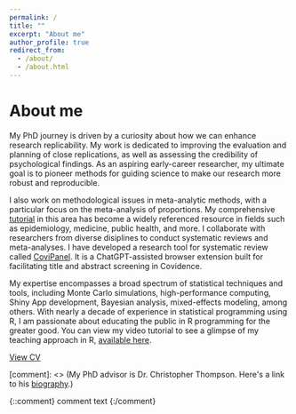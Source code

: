 ```yaml
---
permalink: /
title: ""
excerpt: "About me"
author_profile: true
redirect_from: 
  - /about/
  - /about.html
---
```

# About me

My PhD journey is driven by a curiosity about how we can enhance research replicability. My work is dedicated to improving the evaluation and planning of close replications, as well as assessing the credibility of psychological findings. As an aspiring early-career researcher, my ultimate goal is to pioneer methods for guiding science to make our research more robust and reproducible.

I also work on methodological issues in meta-analytic methods, with a particular focus on the meta-analysis of proportions. My comprehensive [tutorial](https://www.researchgate.net/publication/375451196_Conducting_Meta-analyses_of_Proportions_in_R) in this area has become a widely referenced resource in fields such as epidemiology, medicine, public health, and more. I collaborate with researchers from diverse disiplines to conduct systematic reviews and meta-analyses. I have developed a research tool for systematic review called [CoviPanel](https://github.com/wnk4242/CoviPanel). It is a ChatGPT-assisted browser extension built for facilitating title and abstract screening in Covidence.

My expertise encompasses a broad spectrum of statistical techniques and tools, including Monte Carlo simulations, high-performance computing, Shiny App development, Bayesian analysis, mixed-effects modeling, among others. With nearly a decade of experience in statistical programming using R, I am passionate about educating the public in R programming for the greater good. You can view my video tutorial to see a glimpse of my teaching approach in R, [available here](https://www.youtube.com/watch?v=2wbXTFvaRnM&t=764s).

[View CV](https://wnk4242.github.io/files/CV_2025.pdf)

[comment]: <> (My PhD advisor is Dr. Christopher Thompson. Here's a link to his [biography](https://scholars.library.tamu.edu/vivo/display/n969def72/Persons/About).)

{::comment}
comment text
{:/comment}
